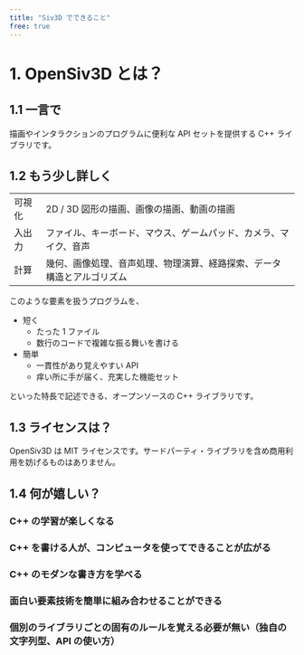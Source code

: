 ```yaml
---
title: "Siv3D でできること"
free: true
---
```


# 1. OpenSiv3D とは？

## 1.1 一言で
描画やインタラクションのプログラムに便利な API セットを提供する C++ ライブラリです。

## 1.2 もう少し詳しく

|  |  |
|--|--|
|可視化 | 2D / 3D 図形の描画、画像の描画、動画の描画 |
|入出力 | ファイル、キーボード、マウス、ゲームパッド、カメラ、マイク、音声|
|計算 | 幾何、画像処理、音声処理、物理演算、経路探索、データ構造とアルゴリズム|

このような要素を扱うプログラムを、

- 短く
  - たった 1 ファイル
  - 数行のコードで複雑な振る舞いを書ける
- 簡単
  - 一貫性があり覚えやすい API
  - 痒い所に手が届く、充実した機能セット

といった特長で記述できる、オープンソースの C++ ライブラリです。

## 1.3 ライセンスは？
OpenSiv3D は MIT ライセンスです。サードパーティ・ライブラリを含め商用利用を妨げるものはありません。

## 1.4 何が嬉しい？

### C++ の学習が楽しくなる

### C++ を書ける人が、コンピュータを使ってできることが広がる

### C++ のモダンな書き方を学べる

### 面白い要素技術を簡単に組み合わせることができる

### 個別のライブラリごとの固有のルールを覚える必要が無い（独自の文字列型、API の使い方）
